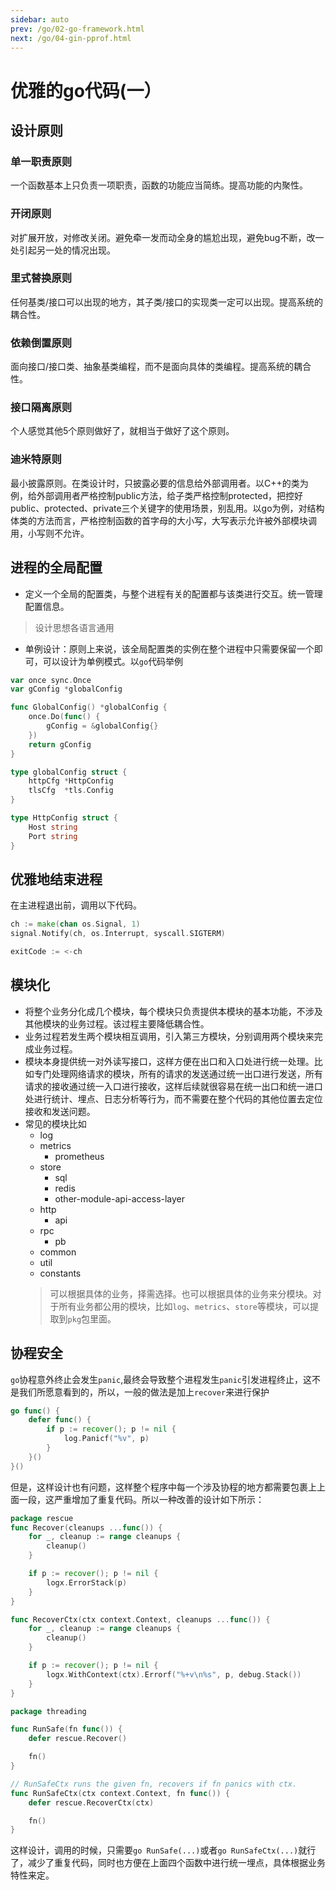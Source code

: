 ```yaml
---
sidebar: auto
prev: /go/02-go-framework.html
next: /go/04-gin-pprof.html
---
```

# 优雅的go代码(一）
## 设计原则
### 单一职责原则
一个函数基本上只负责一项职责，函数的功能应当简练。提高功能的内聚性。
### 开闭原则
对扩展开放，对修改关闭。避免牵一发而动全身的尴尬出现，避免bug不断，改一处引起另一处的情况出现。
### 里式替换原则
任何基类/接口可以出现的地方，其子类/接口的实现类一定可以出现。提高系统的耦合性。
### 依赖倒置原则
面向接口/接口类、抽象基类编程，而不是面向具体的类编程。提高系统的耦合性。
### 接口隔离原则
个人感觉其他5个原则做好了，就相当于做好了这个原则。
### 迪米特原则
最小披露原则。在类设计时，只披露必要的信息给外部调用者。以C++的类为例，给外部调用者严格控制public方法，给子类严格控制protected，把控好public、protected、private三个关键字的使用场景，别乱用。以go为例，对结构体类的方法而言，严格控制函数的首字母的大小写，大写表示允许被外部模块调用，小写则不允许。
## 进程的全局配置
* 定义一个全局的配置类，与整个进程有关的配置都与该类进行交互。统一管理配置信息。
> 设计思想各语言通用
* 单例设计：原则上来说，该全局配置类的实例在整个进程中只需要保留一个即可，可以设计为单例模式。以`go`代码举例
```go
var once sync.Once
var gConfig *globalConfig

func GlobalConfig() *globalConfig {
	once.Do(func() {
		gConfig = &globalConfig{}
	})
	return gConfig
}

type globalConfig struct {
	httpCfg *HttpConfig
	tlsCfg  *tls.Config
}

type HttpConfig struct {
	Host string
	Port string
}
```
## 优雅地结束进程
在主进程退出前，调用以下代码。
```go
ch := make(chan os.Signal, 1)
signal.Notify(ch, os.Interrupt, syscall.SIGTERM)

exitCode := <-ch
```
## 模块化
* 将整个业务分化成几个模块，每个模块只负责提供本模块的基本功能，不涉及其他模块的业务过程。该过程主要降低耦合性。
* 业务过程若发生两个模块相互调用，引入第三方模块，分别调用两个模块来完成业务过程。
* 模块本身提供统一对外读写接口，这样方便在出口和入口处进行统一处理。比如专门处理网络请求的模块，所有的请求的发送通过统一出口进行发送，所有请求的接收通过统一入口进行接收，这样后续就很容易在统一出口和统一进口处进行统计、埋点、日志分析等行为，而不需要在整个代码的其他位置去定位接收和发送问题。
* 常见的模块比如
    * log
    * metrics
        * prometheus
    * store
        * sql
        * redis
        * other-module-api-access-layer
    * http
        * api
    * rpc
        * pb
    * common
    * util
    * constants
    > 可以根据具体的业务，择需选择。也可以根据具体的业务来分模块。对于所有业务都公用的模块，比如`log`、`metrics`、`store`等模块，可以提取到`pkg`包里面。
## 协程安全
`go`协程意外终止会发生`panic`,最终会导致整个进程发生`panic`引发进程终止，这不是我们所愿意看到的，所以，一般的做法是加上`recover`来进行保护
```go
go func() {
    defer func() {
        if p := recover(); p != nil {
            log.Panicf("%v", p)
        }
    }()
}()
```
但是，这样设计也有问题，这样整个程序中每一个涉及协程的地方都需要包裹上上面一段，这严重增加了重复代码。所以一种改善的设计如下所示：
```go
package rescue
func Recover(cleanups ...func()) {
	for _, cleanup := range cleanups {
		cleanup()
	}

	if p := recover(); p != nil {
		logx.ErrorStack(p)
	}
}

func RecoverCtx(ctx context.Context, cleanups ...func()) {
	for _, cleanup := range cleanups {
		cleanup()
	}

	if p := recover(); p != nil {
		logx.WithContext(ctx).Errorf("%+v\n%s", p, debug.Stack())
	}
}

package threading

func RunSafe(fn func()) {
	defer rescue.Recover()

	fn()
}

// RunSafeCtx runs the given fn, recovers if fn panics with ctx.
func RunSafeCtx(ctx context.Context, fn func()) {
	defer rescue.RecoverCtx(ctx)

	fn()
}
```
这样设计，调用的时候，只需要`go RunSafe(...)`或者`go RunSafeCtx(...)`就行了，减少了重复代码，同时也方便在上面四个函数中进行统一埋点，具体根据业务特性来定。
